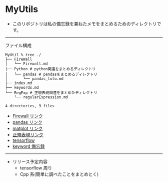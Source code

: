 # MyUtils

- このリポジトリは私の備忘録を兼ねたメモをまとめるためのディレクトリです。

---

ファイル構成

```shell
MyUtil % tree ./
├── FireWall
│   └── Firewall.md
├── Python # python関連をまとめるディレクトリ
│   └── pandas # pandasをまとめるディレクトリ
│       └── pandas_tuto.md
├── index.md
├── keywords.md
└── RegExp # 正規表現関連をまとめたディレクトリ
    └── regularExpression.md

4 directories, 9 files
```

- [Firewall リンク](https://puppies-jp.github.io/MyUtils/FireWall/Firewall)
- [pandas リンク](https://puppies-jp.github.io/MyUtils/Python/pandas/pandas_tuto)
- [matplot リンク](https://puppies-jp.github.io/MyUtils/Python/pandas/matplot)
- [正規表現リンク](https://puppies-jp.github.io/MyUtils/RegExp/regularExpression)
- [tensorflow](https://puppies-jp.github.io/MyUtils/tensorflow/tensorflow)
- [keyword 備忘録](https://puppies-jp.github.io/MyUtils/keywords)

---

- リリース予定内容
  - tensorflow 周り
  - Cpp 系(簡単に調べたことをまとめとく)
